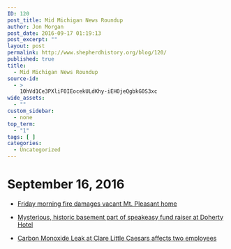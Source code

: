 ```yaml
---
ID: 120
post_title: Mid Michigan News Roundup
author: Jon Morgan
post_date: 2016-09-17 01:19:13
post_excerpt: ""
layout: post
permalink: http://www.shepherdhistory.org/blog/120/
published: true
title:
  - Mid Michigan News Roundup
source-id:
  - >
    10hVd1Ce3PXliF0IEocekULdKhy-iEHOjeQgbkG0S3xc
wide_assets:
  - ""
custom_sidebar:
  - none
top_term:
  - "1"
tags: [ ]
categories:
  - Uncategorized
---
```

# September 16, 2016

* [Friday morning fire damages vacant Mt. Pleasant home](http://www.themorningsun.com/general-news/20160916/friday-morning-fire-damages-vacant-mt-pleasant-home)

* [Mysterious, historic basement part of speakeasy fund raiser at Doherty Hotel](http://www.themorningsun.com/general-news/20160916/mysterious-historic-basement-part-of-speakeasy-fund-raiser-at-doherty-hotel)

* [Carbon Monoxide Leak at Clare Little Caesars affects two employees](http://www.themorningsun.com/general-news/20160916/carbon-monoxide-leak-at-clare-little-caesars-affects-two-employees)